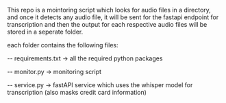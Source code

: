 This repo is a mointoring script which looks for audio files in a directory, and once it detects any audio file, it will be sent for the fastapi endpoint for transcription and then the output for each respective audio files will be stored in a seperate folder. 

each folder contains the following files:

-- requirements.txt -> all the required python packages

-- monitor.py -> monitoring script

-- service.py -> fastAPI service which uses the whisper model for transcription (also masks credit card information) 
